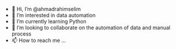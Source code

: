 - 👋 Hi, I’m @ahmadrahimselim
- 👀 I’m interested in data automation
- 🌱 I’m currently learning Python
- 💞️ I’m looking to collaborate on the automation of data and manual process
- 📫 How to reach me ...

<!---
ahmadrahimselim/ahmadrahimselim is a ✨ special ✨ repository because its `README.md` (this file) appears on your GitHub profile.
You can click the Preview link to take a look at your changes.
--->
